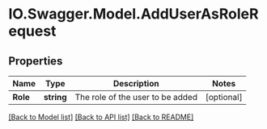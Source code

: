 # IO.Swagger.Model.AddUserAsRoleRequest
## Properties

Name | Type | Description | Notes
------------ | ------------- | ------------- | -------------
**Role** | **string** | The role of the user to be added | [optional] 

[[Back to Model list]](../README.md#documentation-for-models) [[Back to API list]](../README.md#documentation-for-api-endpoints) [[Back to README]](../README.md)

